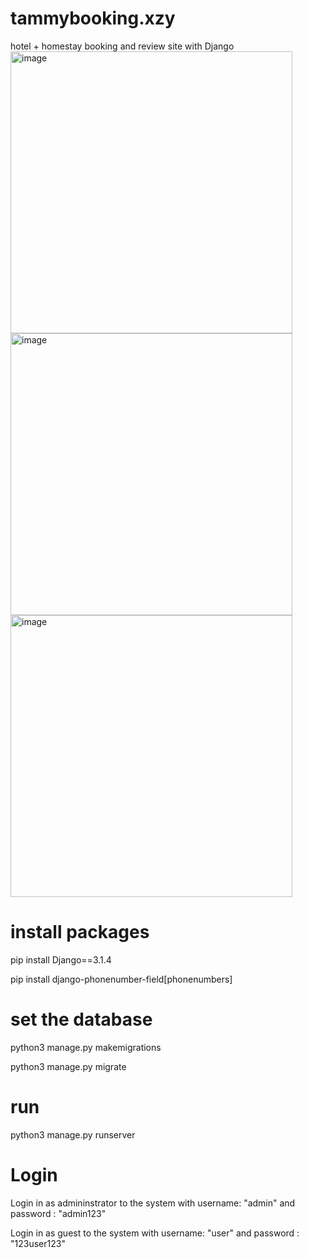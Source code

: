 # tammybooking.xzy


hotel + homestay booking and review site with Django 
<img width="451" alt="image" src="https://github.com/Hongtamm/tammybooking/assets/112357163/4e348767-a4fc-458a-bec3-dbf854aa66de">
<img width="451" alt="image" src="https://github.com/Hongtamm/tammybooking/assets/112357163/2ff97a6e-9bae-4cc8-913e-c3535fda04fa">
<img width="451" alt="image" src="https://github.com/Hongtamm/tammybooking/assets/112357163/19d40e18-1ac6-4584-8fd6-51a17d6a6743">


# install packages

pip install Django==3.1.4

pip install django-phonenumber-field[phonenumbers]

# set the database

python3 manage.py makemigrations

python3 manage.py migrate

# run

python3 manage.py runserver

#  Login

Login in as admininstrator to the system with username: "admin" and password : "admin123"

Login in as guest to the system with username: "user" and password : "123user123"

